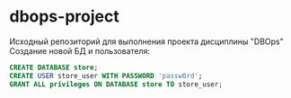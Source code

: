 # dbops-project
Исходный репозиторий для выполнения проекта дисциплины "DBOps"
Создание новой БД и пользователя:
```sql 
CREATE DATABASE store;
CREATE USER store_user WITH PASSWORD 'passw0rd';
GRANT ALL privileges ON DATABASE store TO store_user;
```

